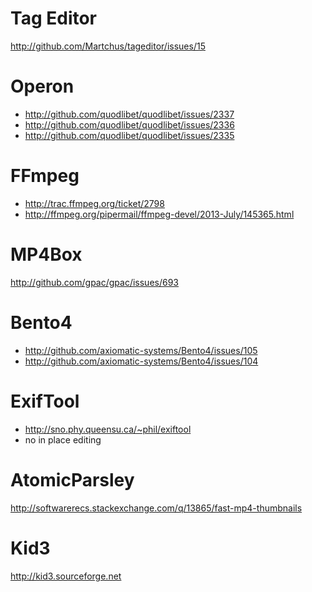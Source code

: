 
Tag Editor
==============================================
http://github.com/Martchus/tageditor/issues/15

Operon
===================================================
- http://github.com/quodlibet/quodlibet/issues/2337
- http://github.com/quodlibet/quodlibet/issues/2336
- http://github.com/quodlibet/quodlibet/issues/2335

FFmpeg
====================================
- http://trac.ffmpeg.org/ticket/2798
- http://ffmpeg.org/pipermail/ffmpeg-devel/2013-July/145365.html

MP4Box
======================================
http://github.com/gpac/gpac/issues/693

Bento4
=====================================================
- http://github.com/axiomatic-systems/Bento4/issues/105
- http://github.com/axiomatic-systems/Bento4/issues/104

ExifTool
========================================
- http://sno.phy.queensu.ca/~phil/exiftool
- no in place editing

AtomicParsley
=================================================================
http://softwarerecs.stackexchange.com/q/13865/fast-mp4-thumbnails

Kid3
===========================
http://kid3.sourceforge.net
